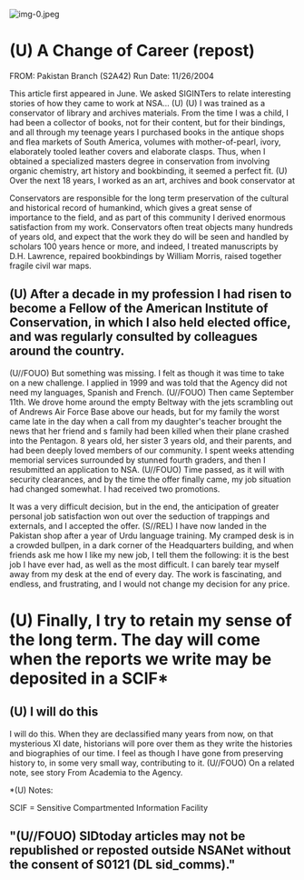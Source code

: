 ![img-0.jpeg](img-0.jpeg)

# (U) A Change of Career (repost) 

FROM:
Pakistan Branch (S2A42)
Run Date: $11 / 26 / 2004$

This article first appeared in June. We asked SIGINTers to relate interesting stories of how they came to work at NSA... (U)
(U) I was trained as a conservator of library and archives materials. From the time I was a child, I had been a collector of books, not for their content, but for their bindings, and all through my teenage years I purchased books in the antique shops and flea markets of South America, volumes with mother-of-pearl, ivory, elaborately tooled leather covers and elaborate clasps. Thus, when I obtained a specialized masters degree in conservation from involving organic chemistry, art history and bookbinding, it seemed a perfect fit.
(U) Over the next 18 years, I worked as an art, archives and book conservator at

Conservators are responsible for the long term preservation of the cultural and historical record of humankind, which gives a great sense of importance to the field, and as part of this community I derived enormous satisfaction from my work. Conservators often treat objects many hundreds of years old, and expect that the work they do will be seen and handled by scholars 100 years hence or more, and indeed, I treated manuscripts by D.H. Lawrence, repaired bookbindings by William Morris, raised together fragile civil war maps.

## (U) After a decade in my profession I had risen to become a Fellow of the American Institute of Conservation, in which I also held elected office, and was regularly consulted by colleagues around the country.

(U//FOUO) But something was missing. I felt as though it was time to take on a new challenge. I applied in 1999 and was told that the Agency did not need my languages, Spanish and French.
(U//FOUO) Then came September 11th. We drove home around the empty Beltway with the jets scrambling out of Andrews Air Force Base above our heads, but for my family the worst came late in the day when a call from my daughter's teacher brought the news that her friend and s family had been killed when their plane crashed into the Pentagon. 8 years old, her sister 3 years old, and their parents, and had been deeply loved members of our community. I spent weeks attending memorial services surrounded by stunned fourth graders, and then I resubmitted an application to NSA.
(U//FOUO) Time passed, as it will with security clearances, and by the time the offer finally came, my job situation had changed somewhat. I had received two promotions.

It was a very difficult decision, but in the end, the anticipation of greater personal job satisfaction won out over the seduction of trappings and externals, and I accepted the offer.
(S//REL) I have now landed in the Pakistan shop after a year of Urdu language training. My cramped desk is in a crowded bullpen, in a dark corner of the Headquarters building, and when
friends ask me how I like my new job, I tell them the following: it is the best job I have ever had, as well as the most difficult. I can barely tear myself away from my desk at the end of every day. The work is fascinating, and endless, and frustrating, and I would not change my decision for any price.

# (U) Finally, I try to retain my sense of the long term. The day will come when the reports we write may be deposited in a SCIF* 

## (U) I will do this

I will do this. When they are declassified many years from now, on that mysterious XI date, historians will pore over them as they write the histories and biographies of our time. I feel as though I have gone from preserving history to, in some very small way, contributing to it.
(U//FOUO) On a related note, see
story From Academia to the Agency.

*(U) Notes:

SCIF = Sensitive Compartmented Information Facility

## "(U//FOUO) SIDtoday articles may not be republished or reposted outside NSANet without the consent of S0121 (DL sid_comms)."
